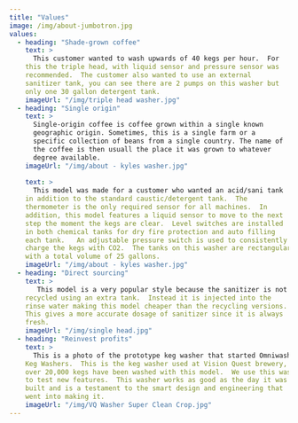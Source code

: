 ```yaml
---
title: "Values"
image: /img/about-jumbotron.jpg
values:
  - heading: "Shade-grown coffee"
    text: >
      This customer wanted to wash upwards of 40 kegs per hour.  For
    this the triple head, with liquid sensor and pressure sensor was
    recommended.  The customer also wanted to use an external
    sanitizer tank, you can see there are 2 pumps on this washer but
    only one 30 gallon detergent tank. 
    imageUrl: "/img/triple head washer.jpg"
  - heading: "Single origin"
    text: >
      Single-origin coffee is coffee grown within a single known
      geographic origin. Sometimes, this is a single farm or a
      specific collection of beans from a single country. The name of
      the coffee is then usuall the place it was grown to whatever
      degree available.
    imageUrl: "/img/about - kyles washer.jpg"
  
    text: >
      This model was made for a customer who wanted an acid/sani tank
    in addition to the standard caustic/detergent tank.  The
    thermometer is the only required sensor for all machines.  In
    addition, this model features a liquid sensor to move to the next
    step the moment the kegs are clear.  Level switches are installed
    in both chemical tanks for dry fire protection and auto filling
    each tank.   An adjustable pressure switch is used to consistently
    charge the kegs with CO2.  The tanks on this washer are rectangular
    with a total volume of 25 gallons.
    imageUrl: "/img/about - kyles washer.jpg"
  - heading: "Direct sourcing"
    text: >
       This model is a very popular style because the sanitizer is not
    recycled using an extra tank.  Instead it is injected into the
    rinse water making this model cheaper than the recycling versions.
    This gives a more accurate dosage of sanitizer since it is always
    fresh. 
    imageUrl: "/img/single head.jpg"
  - heading: "Reinvest profits"
    text: >
      This is a photo of the prototype keg washer that started Omniwasher
    Keg Washers.  This is the keg washer used at Vision Quest brewery,
    over 20,000 kegs have been washed with this model.  We use this washer
    to test new features.  This washer works as good as the day it was
    built and is a testament to the smart design and engineering that
    went into making it.
    imageUrl: "/img/VQ Washer Super Clean Crop.jpg"
---
```

